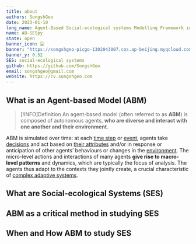```yaml
---
title: about
authors: SongshGeo
date: 2023-01-10
long_name: Agent-Based Social-ecological systems Modelling Framework in Python
name: AB-SESpy
state: open
banner_icon: 💻
banner: "https://songshgeo-picgo-1302043007.cos.ap-beijing.myqcloud.com/uPic/ABEGM_Banner_v1.png"
banner_y: 0.52
SES: social-ecological systems
github: https://github.com/SongshGeo
email: songshgeo@gmail.com
website: https://cv.songshgeo.com
---
```

## What is an Agent-based Model (ABM)

> [!INFO]Definition
> An agent-based model (often referred to as **ABM**) is composed of autonomous agents, **who are diverse and interact with one another and their environment**.

ABM is simulated over time: at each [time step](#TODO) or [event](#TODO), agents take [decisions](#TODO) and act based on [their attributes](#TODO) and/or in response or anticipation of other agents’ behaviours or changes in the [environment](#TODO). The micro-level actions and interactions of many agents **give rise to macro-level patterns** and dynamics, which are typically the focus of analysis. The agents thus adapt to the contexts they jointly create, a crucial characteristic of [complex adaptive systems](../background#complex-adaptive-systems(cas)).

## What are Social-ecological Systems (SES)

## ABM as a critical method in studying SES

## When and How ABM to study SES
